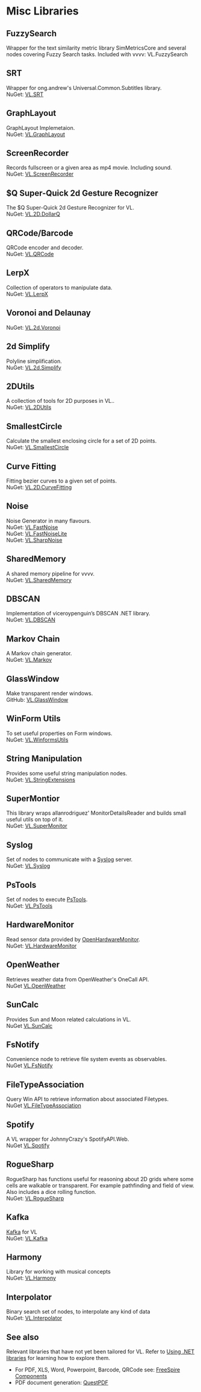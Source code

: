 # Misc Libraries

## FuzzySearch
Wrapper for the text similarity metric library SimMetricsCore and several nodes covering Fuzzy Search tasks. Included with vvvv: VL.FuzzySearch

## SRT
Wrapper for ong.andrew's Universal.Common.Subtitles library.  
NuGet: [VL.SRT](https://www.nuget.org/packages/VL.SRT)

## GraphLayout
GraphLayout Implemetaion.  
NuGet: [VL.GraphLayout](https://www.nuget.org/packages/VL.GraphLayout)

## ScreenRecorder
Records fullscreen or a given area as mp4 movie. Including sound.  
NuGet: [VL.ScreenRecorder](https://www.nuget.org/packages/VL.ScreenRecorder)

## $Q Super-Quick 2d Gesture Recognizer
The $Q Super-Quick 2d Gesture Recognizer for VL.  
NuGet: [VL.2D.DollarQ](https://www.nuget.org/packages/VL.2D.DollarQ)

## QRCode/Barcode 
QRCode encoder and decoder.  
NuGet: [VL.QRCode](https://www.nuget.org/packages/VL.QRCode)

## LerpX
Collection of operators to manipulate data.  
NuGet: [VL.LerpX](https://www.nuget.org/packages/VL.LerpX)

## Voronoi and Delaunay
NuGet: [VL.2d.Voronoi](https://www.nuget.org/packages/VL.2d.Voronoi)

## 2d Simplify
Polyline simplification.  
NuGet: [VL.2d.Simplify](https://www.nuget.org/packages/VL.2D.Simplify/)

## 2DUtils
A collection of tools for 2D purposes in VL..  
NuGet: [VL.2DUtils](https://www.nuget.org/packages/VL.2DUtils)

## SmallestCircle
Calculate the smallest enclosing circle for a set of 2D points.  
NuGet: [VL.SmallestCircle](https://www.nuget.org/packages/VL.SmallestCircle/)

## Curve Fitting
Fitting bezier curves to a given set of points.  
NuGet: [VL.2D.CurveFitting](https://www.nuget.org/packages/VL.2D.CurveFitting)

## Noise
Noise Generator in many flavours.  
NuGet: [VL.FastNoise](https://www.nuget.org/packages/VL.FastNoise)  
NuGet: [VL.FastNoiseLite](https://www.nuget.org/packages/VL.FastNoiseLite)  
NuGet: [VL.SharpNoise](https://www.nuget.org/packages/VL.SharpNoise)

## SharedMemory
A shared memory pipeline for vvvv.  
NuGet: [VL.SharedMemory](https://www.nuget.org/packages/VL.SharedMemory/)

## DBSCAN
Implementation of viceroypenguin’s DBSCAN .NET library.  
NuGet: [VL.DBSCAN](https://www.nuget.org/packages/VL.DBSCAN)

## Markov Chain
A Markov chain generator.  
NuGet: [VL.Markov](https://www.nuget.org/packages/VL.Markov)

## GlassWindow
Make transparent render windows.  
GitHub: [VL.GlassWindow](https://github.com/torinos-yt/VL.GlassWindow)

## WinForm Utils
To set useful properties on Form windows.  
NuGet: [VL.WinformsUtils](https://www.nuget.org/packages/VL.WinFormsUtils)

## String Manipulation
Provides some useful string manipulation nodes.  
NuGet: [VL.StringExtensions](https://www.nuget.org/packages/VL.StringExtensions)

## SuperMontior
This library wraps allanrodriguez' MonitorDetailsReader and builds small useful utils on top of it.  
NuGet: [VL.SuperMonitor](https://www.nuget.org/packages/VL.SuperMonitor/1.0.3-alpha)

## Syslog
Set of nodes to communicate with a [Syslog](https://en.wikipedia.org/wiki/Syslog) server.  
NuGet: [VL.Syslog](https://www.nuget.org/packages/VL.Syslog)

## PsTools
Set of nodes to execute [PsTools](https://docs.microsoft.com/en-us/sysinternals/downloads/pstools).  
NuGet: [VL.PsTools](https://www.nuget.org/packages/VL.PsTools)

## HardwareMonitor
Read sensor data provided by [OpenHardwareMonitor](https://openhardwaremonitor.org/).  
NuGet: [VL.HardwareMonitor](https://www.nuget.org/packages/VL.HardwareMonitor)

## OpenWeather
Retrieves weather data from OpenWeather's OneCall API.  
NuGet [VL.OpenWeather](https://www.nuget.org/packages/VL.OpenWeather)

## SunCalc
Provides Sun and Moon related calculations in VL.  
NuGet [VL.SunCalc](https://www.nuget.org/packages/VL.SunCalc)

## FsNotify
Convenience node to retrieve file system events as observables.  
NuGet [VL.FsNotify](https://www.nuget.org/packages/VL.FsNotify)

## FileTypeAssociation
Query Win API to retrieve information about associated Filetypes.  
NuGet [VL.FileTypeAssociation](https://www.nuget.org/packages/VL.FileTypeAssociation/)

## Spotify
A VL wrapper for JohnnyCrazy's SpotifyAPI.Web.  
NuGet [VL.Spotify](https://www.nuget.org/packages/VL.Spotify)

## RogueSharp
RogueSharp has functions useful for reasoning about 2D grids where some cells are walkable or transparent. For example pathfinding and field of view.
Also includes a dice rolling function.  
NuGet: [VL.RogueSharp](https://vvvv.org/contribution/vl.roguesharp)

## Kafka
[Kafka](https://kafka.apache.org/) for VL  
NuGet: [VL.Kafka](https://www.nuget.org/packages/VL.Kafka)

## Harmony
Library for working with musical concepts  
NuGet: [VL.Harmony](https://www.nuget.org/packages/VL.Harmony)

## Interpolator
Binary search set of nodes, to interpolate any kind of data  
NuGet: [VL.Interpolator](https://www.nuget.org/packages/VL.Interpolator)


## See also
Relevant libraries that have not yet been tailored for VL. Refer to [Using .NET libraries](../extending/using-net-libraries.md) for learning how to explore them.
* For PDF, XLS, Word, Powerpoint, Barcode, QRCode see: [FreeSpire Components](https://www.nuget.org/packages?q=freespire)
* PDF document generation: [QuestPDF](https://www.questpdf.com/)
